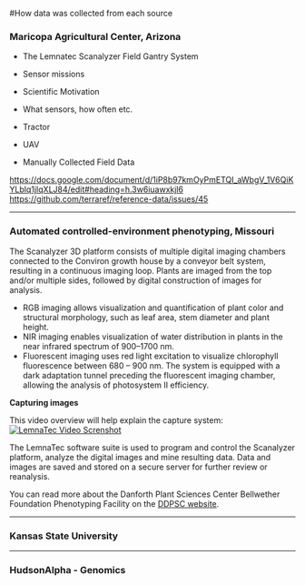 #How data was collected from each source



### Maricopa Agricultural Center, Arizona
- The Lemnatec Scanalyzer Field Gantry System
 - Sensor missions
 - Scientific Motivation
 - What sensors, how often etc. 
- Tractor

- UAV

- Manually Collected Field Data



https://docs.google.com/document/d/1iP8b97kmOyPmETQI_aWbgV_1V6QiKYLblq1jIqXLJ84/edit#heading=h.3w6iuawxkjl6
https://github.com/terraref/reference-data/issues/45



------------------------
### Automated controlled-environment phenotyping, Missouri

The Scanalyzer 3D platform consists of multiple digital imaging chambers connected to the Conviron growth house by a conveyor belt system, resulting in a continuous imaging loop. Plants are imaged from the top and/or multiple sides, followed by digital construction of images for analysis.
 
* RGB imaging allows visualization and quantification of plant color and structural morphology, such as leaf area, stem diameter and plant height.
* NIR imaging enables visualization of water distribution in plants in the near infrared spectrum of 900–1700 nm.
* Fluorescent imaging uses red light excitation to visualize chlorophyll fluorescence between 680 – 900 nm. The system is equipped with a dark adaptation tunnel preceding the fluorescent imaging chamber, allowing the analysis of photosystem II efficiency.  

**Capturing images**  

This video overview will help explain the capture system:  
[![LemnaTec Video Screnshot](http://img.youtube.com/vi/QCgLuIqiC9E/0.jpg)](https://www.youtube.com/watch?v=QCgLuIqiC9E)


The LemnaTec software suite is used to program and control the Scanalyzer platform, analyze the digital images and mine resulting data. Data and images are saved and stored on a secure server for further review or reanalysis.

You can read more about the Danforth Plant Sciences Center Bellwether Foundation Phenotyping Facility on the [DDPSC website](https://www.danforthcenter.org/scientists-research/core-technologies/phenotyping).

------------------------
### Kansas State University
------------------
### HudsonAlpha - Genomics